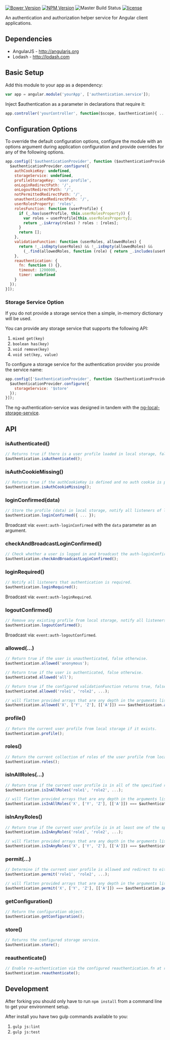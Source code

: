 [![Bower Version](https://img.shields.io/bower/v/ng-authentication-service.svg)](https://github.com/justinsa/angular-authentication-service)
[![NPM Version](https://img.shields.io/npm/v/ng-authentication-service.svg)](https://www.npmjs.com/package/ng-authentication-service)
![Master Build Status](https://codeship.com/projects/e0e25100-6039-0133-0431-46609ca5f084/status?branch=master)
[![license](https://img.shields.io/badge/license-MIT-brightgreen.svg?style=flat)](https://github.com/justinsa/angular-authentication-service/blob/master/LICENSE)

An authentication and authorization helper service for Angular client applications.

## Dependencies

* AngularJS - http://angularjs.org
* Lodash - http://lodash.com

## Basic Setup

Add this module to your app as a dependency:
```JAVASCRIPT
var app = angular.module('yourApp', ['authentication.service']);
```

Inject $authentication as a parameter in declarations that require it:
```JAVASCRIPT
app.controller('yourController', function($scope, $authentication){ ... });
```

## Configuration Options

To override the default configuration options, configure the module with an options argument during application configuration and provide overrides for any of the following options.

```JAVASCRIPT
app.config(['$authenticationProvider', function ($authenticationProvider) {
  $authenticationProvider.configure({
    authCookieKey: undefined,
    storageService: undefined,
    profileStorageKey: 'user.profile',
    onLoginRedirectPath: '/',
    onLogoutRedirectPath: '/',
    notPermittedRedirectPath: '/',
    unauthenticatedRedirectPath: '/',
    userRolesProperty: 'roles',
    rolesFunction: function (userProfile) {
      if (_.has(userProfile, this.userRolesProperty)) {
        var roles = userProfile[this.userRolesProperty];
        return _.isArray(roles) ? roles : [roles];
      }
      return [];
    },
    validationFunction: function (userRoles, allowedRoles) {
      return !_.isEmpty(userRoles) && !_.isEmpty(allowedRoles) &&
        (_.find(allowedRoles, function (role) { return _.includes(userRoles, role); }) !== undefined);
    },
    reauthentication: {
      fn: function () {},
      timeout: 1200000,
      timer: undefined
    }
  });
}]);
```

### Storage Service Option

If you do not provide a storage service then a simple, in-memory dictionary will be used.

You can provide any storage service that supports the following API:

  1. ```mixed get(key)```
  2. ```boolean has(key)```
  3. ```void remove(key)```
  4. ```void set(key, value)```

To configure a storage service for the authentication provider you provide the service name:

```JAVASCRIPT
app.config(['$authenticationProvider', function ($authenticationProvider) {
  $authenticationProvider.configure({
    storageService: '$store'
  });
}]);
```

The ng-authentication-service was designed in tandem with the [ng-local-storage-service](https://github.com/justinsa/angular-local-storage-service).

## API

### isAuthenticated()
```JAVASCRIPT
// Returns true if there is a user profile loaded in local storage, false otherwise.
$authentication.isAuthenticated();
```

### isAuthCookieMissing()
```JAVASCRIPT
// Returns true if the authCookieKey is defined and no auth cookie is present, false otherwise.
$authentication.isAuthCookieMissing();
```

### loginConfirmed(data)
```JAVASCRIPT
// Store the profile (data) in local storage, notify all listeners of login, and redirect to onLoginRedirectPath if defined.
$authentication.loginConfirmed({ ... });
```
Broadcast via: ```event:auth-loginConfirmed``` with the ```data``` parameter as an argument.

### checkAndBroadcastLoginConfirmed()
```JAVASCRIPT
// Check whether a user is logged in and broadcast the auth-loginConfirmed event, if so.
$authentication.checkAndBroadcastLoginConfirmed();
```

### loginRequired()
```JAVASCRIPT
// Notify all listeners that authentication is required.
$authentication.loginRequired();
```
Broadcast via: ```event:auth-loginRequired```.

### logoutConfirmed()
```JAVASCRIPT
// Remove any existing profile from local storage, notify all listeners of logout, and redirect to onLogoutRedirectPath if defined.
$authentication.logoutConfirmed();
```
Broadcast via: ```event:auth-logoutConfirmed```.

### allowed(...)
```JAVASCRIPT
// Return true if the user is unauthenticated, false otherwise.
$authentication.allowed('anonymous');

// Return true if the user is authenticated, false otherwise.
$authenticated.allowed('all');

// Return true if the configured validationFunction returns true, false otherwise.
$authenticated.allowed('role1', 'role2', ...);

// will flatten provided arrays that are any depth in the arguments list
$authentication.allowed('X', ['Y', 'Z'], [['A']]) === $authentication.allowed('X', 'Y', 'Z', 'A')
```

### profile()
```JAVASCRIPT
// Return the current user profile from local storage if it exists.
$authentication.profile();
```

### roles()
```JAVASCRIPT
// Return the current collection of roles of the user profile from local storage if it exists.
$authentication.roles();
```

### isInAllRoles(...)
```JAVASCRIPT
// Return true if the current user profile is in all of the specified roles, false otherwise.
$authentication.isInAllRoles('role1', 'role2', ...);

// will flatten provided arrays that are any depth in the arguments list
$authentication.isInAllRoles('X', ['Y', 'Z'], [['A']]) === $authentication.isInAllRoles('X', 'Y', 'Z', 'A')
```

### isInAnyRoles()
```JAVASCRIPT
// Return true if the current user profile is in at least one of the specified roles, false otherwise.
$authentication.isInAnyRoles('role1', 'role2', ...);

// will flatten provided arrays that are any depth in the arguments list
$authentication.isInAnyRoles('X', ['Y', 'Z'], [['A']]) === $authentication.isInAnyRoles('X', 'Y', 'Z', 'A')
```

### permit(...)
```JAVASCRIPT
// Determine if the current user profile is allowed and redirect to either notPermittedRedirectPath or unauthenticatedRedirectPath if not.
$authentication.permit('role1', 'role2', ...);

// will flatten provided arrays that are any depth in the arguments list
$authentication.permit('X', ['Y', 'Z'], [['A']]) === $authentication.permit('X', 'Y', 'Z', 'A')
```

### getConfiguration()
```JAVASCRIPT
// Return the configuration object.
$authentication.getConfiguration();
```

### store()
```JAVASCRIPT
// Returns the configured storage service.
$authentication.store();
```

### reauthenticate()
```JAVASCRIPT
// Enable re-authentication via the configured reauthentication.fn at reauthentication.timeout intervals.
$authentication.reauthenticate();
```

## Development
After forking you should only have to run ```npm install``` from a command line to get your environment setup.

After install you have two gulp commands available to you:

1. ```gulp js:lint```
2. ```gulp js:test```
